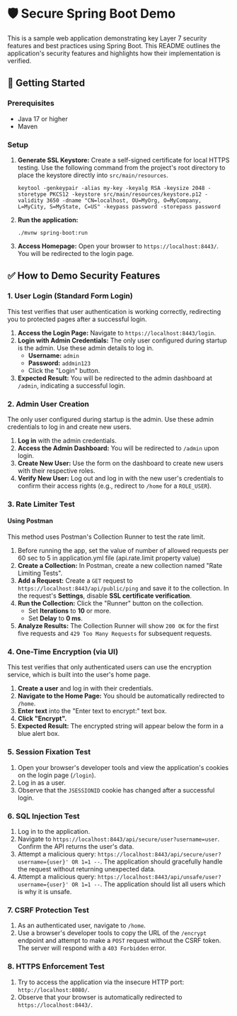 # 🛡️ Secure Spring Boot Demo

This is a sample web application demonstrating key Layer 7 security features and best practices using Spring Boot. This README outlines the application's security features and highlights how their implementation is verified.

## 🚀 Getting Started

### Prerequisites
*   Java 17 or higher
*   Maven

### Setup
1.  **Generate SSL Keystore:** Create a self-signed certificate for local HTTPS testing. Use the following command from the project's root directory to place the keystore directly into `src/main/resources`.
    ```shell
    keytool -genkeypair -alias my-key -keyalg RSA -keysize 2048 -storetype PKCS12 -keystore src/main/resources/keystore.p12 -validity 3650 -dname "CN=localhost, OU=MyOrg, O=MyCompany, L=MyCity, S=MyState, C=US" -keypass password -storepass password
    ```
2.  **Run the application:**
    ```shell
    ./mvnw spring-boot:run
    ```
3.  **Access Homepage:** Open your browser to `https://localhost:8443/`. You will be redirected to the login page.

## ✅ How to Demo Security Features

### 1. User Login (Standard Form Login)
This test verifies that user authentication is working correctly, redirecting you to protected pages after a successful login.

1.  **Access the Login Page:** Navigate to `https://localhost:8443/login`.
2.  **Login with Admin Credentials:** The only user configured during startup is the admin. Use these admin details to log in.
    *   **Username:** `admin`
    *   **Password:** `addmin123`
    *   Click the "Login" button.
3.  **Expected Result:** You will be redirected to the admin dashboard at `/admin`, indicating a successful login.

### 2. Admin User Creation
The only user configured during startup is the admin. Use these admin credentials to log in and create new users.

1.  **Log in** with the admin credentials.
2.  **Access the Admin Dashboard:** You will be redirected to `/admin` upon login.
3.  **Create New User:** Use the form on the dashboard to create new users with their respective roles.
4.  **Verify New User:** Log out and log in with the new user's credentials to confirm their access rights (e.g., redirect to `/home` for a `ROLE_USER`).

### 3. Rate Limiter Test

#### Using Postman
This method uses Postman's Collection Runner to test the rate limit.

1. Before running the app, set the value of number of allowed requests per 60 sec to 5 in application.yml file (api.rate.limit property value)
2. **Create a Collection:** In Postman, create a new collection named "Rate Limiting Tests".
2.  **Add a Request:** Create a `GET` request to `https://localhost:8443/api/public/ping` and save it to the collection. In the request's **Settings**, disable **SSL certificate verification**.
3.  **Run the Collection:** Click the "Runner" button on the collection.
    *   Set **Iterations** to **10** or more.
    *   Set **Delay** to **0 ms**.
4.  **Analyze Results:** The Collection Runner will show `200 OK` for the first five requests and `429 Too Many Requests` for subsequent requests.

### 4. One-Time Encryption (via UI)
This test verifies that only authenticated users can use the encryption service, which is built into the user's home page.

1.  **Create a user** and log in with their credentials.
2.  **Navigate to the Home Page:** You should be automatically redirected to `/home`.
3.  **Enter text** into the "Enter text to encrypt:" text box.
4.  **Click "Encrypt".**
5.  **Expected Result:** The encrypted string will appear below the form in a blue alert box.

### 5. Session Fixation Test
1.  Open your browser's developer tools and view the application's cookies on the login page (`/login`).
2.  Log in as a user.
3.  Observe that the `JSESSIONID` cookie has changed after a successful login.

### 6. SQL Injection Test
1.  Log in to the application.
2.  Navigate to `https://localhost:8443/api/secure/user?username=user`. Confirm the API returns the user's data.
3.  Attempt a malicious query: `https://localhost:8443/api/secure/user?username={user}' OR 1=1 --`. The application should gracefully handle the request without returning unexpected data.
4.  Attempt a malicious query: `https://localhost:8443/api/unsafe/user?username={user}' OR 1=1 --`. The application should list all users which is why it is unsafe.

### 7. CSRF Protection Test
1.  As an authenticated user, navigate to `/home`.
2.  Use a browser's developer tools to copy the URL of the `/encrypt` endpoint and attempt to make a `POST` request without the CSRF token. The server will respond with a `403 Forbidden` error.

### 8. HTTPS Enforcement Test
1.  Try to access the application via the insecure HTTP port: `http://localhost:8080/`.
2.  Observe that your browser is automatically redirected to `https://localhost:8443/`.

